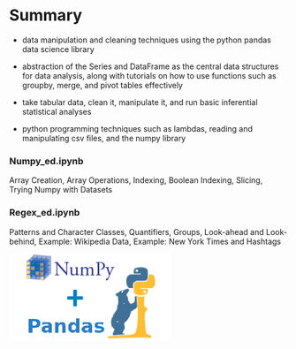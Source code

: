 # Summary

- data manipulation and cleaning techniques using the python pandas data science library 

- abstraction of the Series and DataFrame as the central data structures for data analysis, along with tutorials on how to use functions such as groupby, merge, and pivot tables effectively

- take tabular data, clean it, manipulate it, and run basic inferential statistical analyses

- python programming techniques such as lambdas, reading and manipulating csv files, and the numpy library

### Numpy_ed.ipynb

Array Creation, Array Operations, Indexing, Boolean Indexing, Slicing, Trying Numpy with Datasets

### Regex_ed.ipynb

Patterns and Character Classes, Quantifiers, Groups, Look-ahead and Look-behind, Example: Wikipedia Data, Example: New York Times and Hashtags





![](https://github.com/AlexaWu/Python/blob/main/screenshots/numpy%20%26%20pandas.png)
